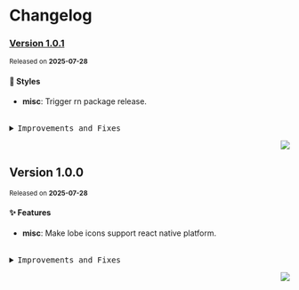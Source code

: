 <a name="readme-top"></a>

# Changelog

### [Version 1.0.1](https://github.com/lobehub/lobe-icons/compare/@lobehub/icons-rn@1.0.0...@lobehub/icons-rn@1.0.1)

<sup>Released on **2025-07-28**</sup>

#### 💄 Styles

- **misc**: Trigger rn package release.

<br/>

<details>
<summary><kbd>Improvements and Fixes</kbd></summary>

#### Styles

- **misc**: Trigger rn package release ([34e076b](https://github.com/lobehub/lobe-icons/commit/34e076b))

</details>

<div align="right">

[![](https://img.shields.io/badge/-BACK_TO_TOP-151515?style=flat-square)](#readme-top)

</div>

## Version 1.0.0

<sup>Released on **2025-07-28**</sup>

#### ✨ Features

- **misc**: Make lobe icons support react native platform.

<br/>

<details>
<summary><kbd>Improvements and Fixes</kbd></summary>

#### What's improved

- **misc**: Make lobe icons support react native platform, closes [#141](https://github.com/lobehub/lobe-icons/issues/141) ([8fcd922](https://github.com/lobehub/lobe-icons/commit/8fcd922))

</details>

<div align="right">

[![](https://img.shields.io/badge/-BACK_TO_TOP-151515?style=flat-square)](#readme-top)

</div>
